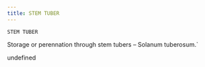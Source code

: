 ```yaml
---
title: STEM TUBER
---
```

`STEM TUBER`

Storage or perennation through  stem tubers – Solanum tuberosum.`

undefined